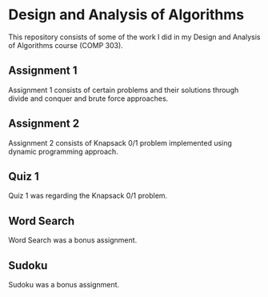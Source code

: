 # Design and Analysis of Algorithms

This repository consists of some of the work I did in my Design and Analysis of Algorithms course (COMP 303).

## Assignment 1
Assignment 1 consists of certain problems and their solutions through divide and conquer and brute force approaches.

## Assignment 2
Assignment 2 consists of Knapsack 0/1 problem implemented using dynamic programming approach.

## Quiz 1
Quiz 1 was regarding the Knapsack 0/1 problem.

## Word Search
Word Search was a bonus assignment.

## Sudoku
Sudoku was a bonus assignment.

